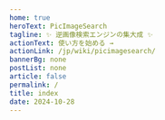 ```yaml
---
home: true
heroText: PicImageSearch
tagline: ✨ 逆画像検索エンジンの集大成 ✨
actionText: 使い方を始める →
actionLink: /jp/wiki/picimagesearch/
bannerBg: none
postList: none
article: false
permalink: /
title: index
date: 2024-10-28
---
```


<RepoLinks prText="PR を提出する" issueText="問題を提出する" />

<SearchEngineList title="サポートされている逆画像検索エンジン" />

<ContributorList
  title="このプロジェクトの貢献者"
  :descriptions="{
    NekoAria: 'プロジェクトのメイン管理者',
    kitUIN: 'プロジェクトオーナー',
    Peloxerat: 'プロジェクト貢献者',
    lleans: 'プロジェクト貢献者',
    chinoll: 'プロジェクト貢献者',
    Nachtalb: 'プロジェクト貢献者',
  }"
/>
